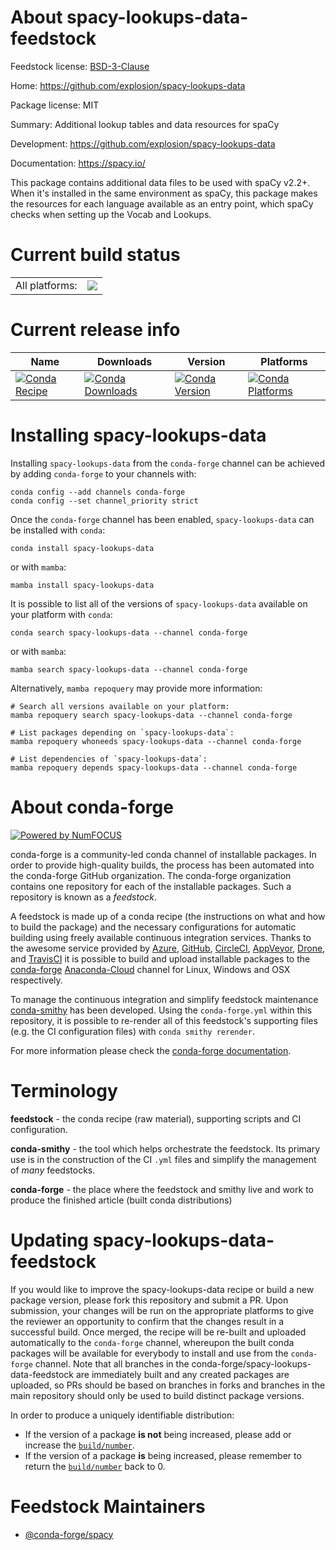 About spacy-lookups-data-feedstock
==================================

Feedstock license: [BSD-3-Clause](https://github.com/conda-forge/spacy-lookups-data-feedstock/blob/main/LICENSE.txt)

Home: https://github.com/explosion/spacy-lookups-data

Package license: MIT

Summary: Additional lookup tables and data resources for spaCy

Development: https://github.com/explosion/spacy-lookups-data

Documentation: https://spacy.io/

This package contains additional data files to be used with spaCy v2.2+.
When it's installed in the same environment as spaCy, this package makes
the resources for each language available as an entry point, which spaCy
checks when setting up the Vocab and Lookups.


Current build status
====================


<table><tr><td>All platforms:</td>
    <td>
      <a href="https://dev.azure.com/conda-forge/feedstock-builds/_build/latest?definitionId=8038&branchName=main">
        <img src="https://dev.azure.com/conda-forge/feedstock-builds/_apis/build/status/spacy-lookups-data-feedstock?branchName=main">
      </a>
    </td>
  </tr>
</table>

Current release info
====================

| Name | Downloads | Version | Platforms |
| --- | --- | --- | --- |
| [![Conda Recipe](https://img.shields.io/badge/recipe-spacy--lookups--data-green.svg)](https://anaconda.org/conda-forge/spacy-lookups-data) | [![Conda Downloads](https://img.shields.io/conda/dn/conda-forge/spacy-lookups-data.svg)](https://anaconda.org/conda-forge/spacy-lookups-data) | [![Conda Version](https://img.shields.io/conda/vn/conda-forge/spacy-lookups-data.svg)](https://anaconda.org/conda-forge/spacy-lookups-data) | [![Conda Platforms](https://img.shields.io/conda/pn/conda-forge/spacy-lookups-data.svg)](https://anaconda.org/conda-forge/spacy-lookups-data) |

Installing spacy-lookups-data
=============================

Installing `spacy-lookups-data` from the `conda-forge` channel can be achieved by adding `conda-forge` to your channels with:

```
conda config --add channels conda-forge
conda config --set channel_priority strict
```

Once the `conda-forge` channel has been enabled, `spacy-lookups-data` can be installed with `conda`:

```
conda install spacy-lookups-data
```

or with `mamba`:

```
mamba install spacy-lookups-data
```

It is possible to list all of the versions of `spacy-lookups-data` available on your platform with `conda`:

```
conda search spacy-lookups-data --channel conda-forge
```

or with `mamba`:

```
mamba search spacy-lookups-data --channel conda-forge
```

Alternatively, `mamba repoquery` may provide more information:

```
# Search all versions available on your platform:
mamba repoquery search spacy-lookups-data --channel conda-forge

# List packages depending on `spacy-lookups-data`:
mamba repoquery whoneeds spacy-lookups-data --channel conda-forge

# List dependencies of `spacy-lookups-data`:
mamba repoquery depends spacy-lookups-data --channel conda-forge
```


About conda-forge
=================

[![Powered by
NumFOCUS](https://img.shields.io/badge/powered%20by-NumFOCUS-orange.svg?style=flat&colorA=E1523D&colorB=007D8A)](https://numfocus.org)

conda-forge is a community-led conda channel of installable packages.
In order to provide high-quality builds, the process has been automated into the
conda-forge GitHub organization. The conda-forge organization contains one repository
for each of the installable packages. Such a repository is known as a *feedstock*.

A feedstock is made up of a conda recipe (the instructions on what and how to build
the package) and the necessary configurations for automatic building using freely
available continuous integration services. Thanks to the awesome service provided by
[Azure](https://azure.microsoft.com/en-us/services/devops/), [GitHub](https://github.com/),
[CircleCI](https://circleci.com/), [AppVeyor](https://www.appveyor.com/),
[Drone](https://cloud.drone.io/welcome), and [TravisCI](https://travis-ci.com/)
it is possible to build and upload installable packages to the
[conda-forge](https://anaconda.org/conda-forge) [Anaconda-Cloud](https://anaconda.org/)
channel for Linux, Windows and OSX respectively.

To manage the continuous integration and simplify feedstock maintenance
[conda-smithy](https://github.com/conda-forge/conda-smithy) has been developed.
Using the ``conda-forge.yml`` within this repository, it is possible to re-render all of
this feedstock's supporting files (e.g. the CI configuration files) with ``conda smithy rerender``.

For more information please check the [conda-forge documentation](https://conda-forge.org/docs/).

Terminology
===========

**feedstock** - the conda recipe (raw material), supporting scripts and CI configuration.

**conda-smithy** - the tool which helps orchestrate the feedstock.
                   Its primary use is in the construction of the CI ``.yml`` files
                   and simplify the management of *many* feedstocks.

**conda-forge** - the place where the feedstock and smithy live and work to
                  produce the finished article (built conda distributions)


Updating spacy-lookups-data-feedstock
=====================================

If you would like to improve the spacy-lookups-data recipe or build a new
package version, please fork this repository and submit a PR. Upon submission,
your changes will be run on the appropriate platforms to give the reviewer an
opportunity to confirm that the changes result in a successful build. Once
merged, the recipe will be re-built and uploaded automatically to the
`conda-forge` channel, whereupon the built conda packages will be available for
everybody to install and use from the `conda-forge` channel.
Note that all branches in the conda-forge/spacy-lookups-data-feedstock are
immediately built and any created packages are uploaded, so PRs should be based
on branches in forks and branches in the main repository should only be used to
build distinct package versions.

In order to produce a uniquely identifiable distribution:
 * If the version of a package **is not** being increased, please add or increase
   the [``build/number``](https://docs.conda.io/projects/conda-build/en/latest/resources/define-metadata.html#build-number-and-string).
 * If the version of a package **is** being increased, please remember to return
   the [``build/number``](https://docs.conda.io/projects/conda-build/en/latest/resources/define-metadata.html#build-number-and-string)
   back to 0.

Feedstock Maintainers
=====================

* [@conda-forge/spacy](https://github.com/orgs/conda-forge/teams/spacy/)

